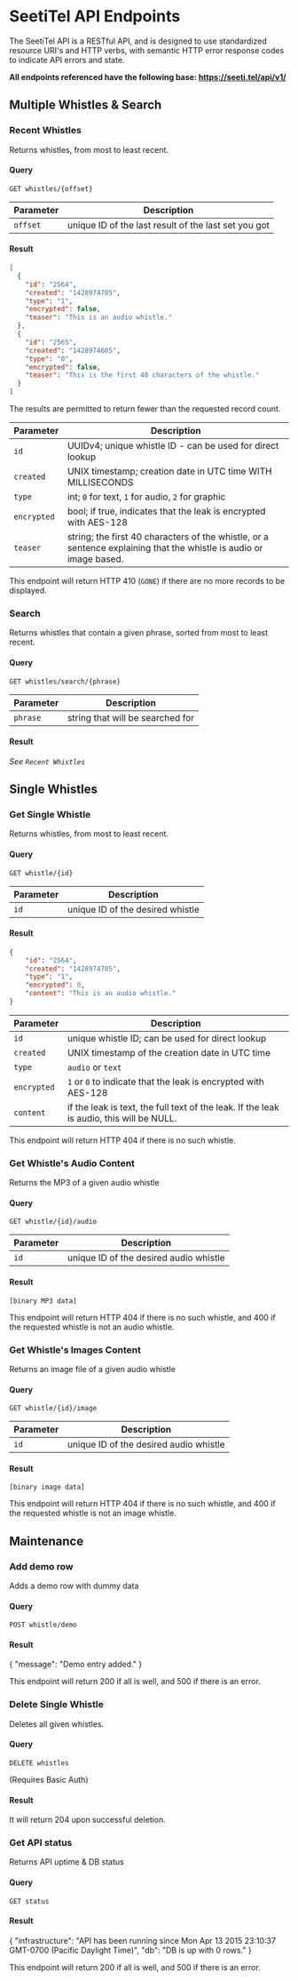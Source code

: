 # SeetiTel API Endpoints

The SeetiTel API is a RESTful API, and is designed to use standardized resource URI's and HTTP verbs, with semantic HTTP error response codes to indicate API errors and state.

**All endpoints referenced have the following base: https://seeti.tel/api/v1/**


## Multiple Whistles & Search

### Recent Whistles

Returns whistles, from most to least recent.

#### Query

`GET whistles/{offset}`

Parameter  | Description
------------- | -------------
`offset`  | unique ID of the last result of the last set you got

#### Result
```JSON
[
  {
    "id": "2564",
    "created": "1428974705",
    "type": "1",
    "encrypted": false,
    "teaser": "This is an audio whistle."
  },
  {
    "id": "2565",
    "created": "1428974605",
    "type": "0",
    "encrypted": false,
    "teaser": "This is the first 40 characters of the whistle."
  }
]
```

The results are permitted to return fewer than the requested record count.

Parameter  | Description
------------- | -------------
`id`  | UUIDv4; unique whistle ID - can be used for direct lookup
`created`  | UNIX timestamp; creation date in UTC time WITH MILLISECONDS
`type`  | int; `0` for text, `1` for audio, `2` for graphic
`encrypted`  | bool; if true, indicates that the leak is encrypted with AES-128
`teaser`  | string; the first 40 characters of the whistle, or a sentence explaining that the whistle is audio or image based.

This endpoint will return HTTP 410 (`GONE`) if there are no more records to be displayed.

### Search 
Returns whistles that contain a given phrase, sorted from most to least recent.

#### Query

`GET whistles/search/{phrase}`

Parameter  | Description
------------- | -------------
`phrase`  | string that will be searched for

#### Result

*See `Recent Whistles`*

## Single Whistles

### Get Single Whistle

Returns whistles, from most to least recent.

#### Query

`GET whistle/{id}`

Parameter  | Description
------------- | -------------
`id`  | unique ID of the desired whistle

#### Result
```JSON
{
    "id": "2564",
    "created": "1428974705",
    "type": "1",
    "encrypted": 0,
    "content": "This is an audio whistle."
}
```

Parameter  | Description
------------- | -------------
`id`  | unique whistle ID; can be used for direct lookup
`created`  | UNIX timestamp of the creation date in UTC time
`type`  | `audio` or `text`
`encrypted`  | `1` or `0` to indicate that the leak is encrypted with AES-128
`content`  | if the leak is text, the full text of the leak. If the leak is audio, this will be NULL.

This endpoint will return HTTP 404 if there is no such whistle.

### Get Whistle's Audio Content

Returns the MP3 of a given audio whistle

#### Query

`GET whistle/{id}/audio`

Parameter  | Description
------------- | -------------
`id`  | unique ID of the desired audio whistle

#### Result
`[binary MP3 data]`

This endpoint will return HTTP 404 if there is no such whistle, and 400 if the requested whistle is not an audio whistle.

### Get Whistle's Images Content

Returns an image file of a given audio whistle

#### Query

`GET whistle/{id}/image`

Parameter  | Description
------------- | -------------
`id`  | unique ID of the desired audio whistle

#### Result
`[binary image data]`

This endpoint will return HTTP 404 if there is no such whistle, and 400 if the requested whistle is not an image whistle.

## Maintenance

### Add demo row

Adds a demo row with dummy data

#### Query

`POST whistle/demo`

#### Result
{
    "message": "Demo entry added."
}

This endpoint will return 200 if all is well, and 500 if there is an error.

### Delete Single Whistle
Deletes all given whistles.

#### Query

`DELETE whistles`

(Requires Basic Auth)

#### Result
It will return 204 upon successful deletion.

### Get API status

Returns API uptime & DB status

#### Query

`GET status`

#### Result
{
    "infrastructure": "API has been running since Mon Apr 13 2015 23:10:37 GMT-0700 (Pacific Daylight Time)",
    "db": "DB is up with 0 rows."
}

This endpoint will return 200 if all is well, and 500 if there is an error.
